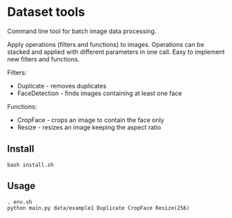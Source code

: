# Dataset tools

Command line tool for batch image data processing.  

Apply operations (filters and functions) to images. Operations can be stacked and applied with different parameters in one call. Easy to implement new filters and functions.

Filters:
- Duplicate - removes duplicates
- FaceDetection - finds images containing at least one face

Functions:
- CropFace - crops an image to contain the face only
- Resize - resizes an image keeping the aspect ratio

## Install

```
bash install.sh
```

## Usage

```
. env.sh
python main.py data/example1 Duplicate CropFace Resize(256)
```
